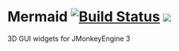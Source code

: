 # Mermaid [![Build Status](https://travis-ci.org/Pesegato/Mermaid.svg?branch=master)](https://travis-ci.org/Pesegato/Mermaid) [![](https://jitpack.io/v/Pesegato/Mermaid.svg)](https://jitpack.io/#Pesegato/Mermaid)
3D GUI widgets for JMonkeyEngine 3
